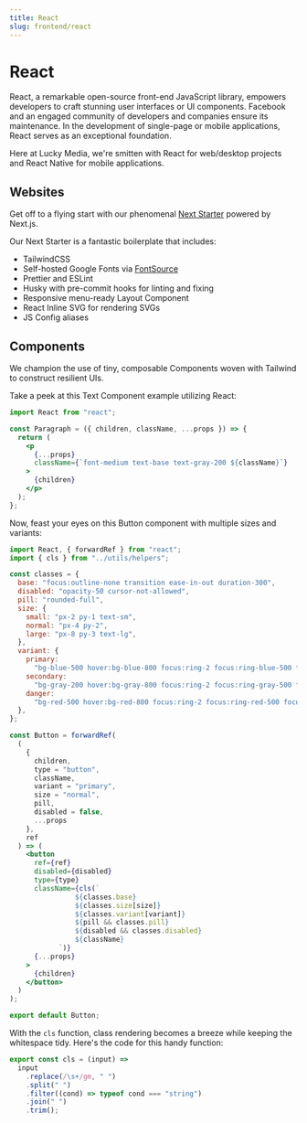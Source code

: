 ```yaml
---
title: React
slug: frontend/react
---
```


# React

React, a remarkable open-source front-end JavaScript library, empowers developers to craft stunning user interfaces or UI components. Facebook and an engaged community of developers and companies ensure its maintenance. In the development of single-page or mobile applications, React serves as an exceptional foundation.

Here at Lucky Media, we're smitten with React for web/desktop projects and React Native for mobile applications.

## Websites

Get off to a flying start with our phenomenal [Next Starter](https://github.com/lucky-media/nextstarter) powered by Next.js.

Our Next Starter is a fantastic boilerplate that includes:

- TailwindCSS
- Self-hosted Google Fonts via [FontSource](https://fontsource.org/)
- Prettier and ESLint
- Husky with pre-commit hooks for linting and fixing
- Responsive menu-ready Layout Component
- React Inline SVG for rendering SVGs
- JS Config aliases

## Components

We champion the use of tiny, composable Components woven with Tailwind to construct resilient UIs.

Take a peek at this Text Component example utilizing React:

```jsx
import React from "react";

const Paragraph = ({ children, className, ...props }) => {
  return (
    <p
      {...props}
      className={`font-medium text-base text-gray-200 ${className}`}
    >
      {children}
    </p>
  );
};
```

Now, feast your eyes on this Button component with multiple sizes and variants:

```jsx
import React, { forwardRef } from "react";
import { cls } from "../utils/helpers";

const classes = {
  base: "focus:outline-none transition ease-in-out duration-300",
  disabled: "opacity-50 cursor-not-allowed",
  pill: "rounded-full",
  size: {
    small: "px-2 py-1 text-sm",
    normal: "px-4 py-2",
    large: "px-8 py-3 text-lg",
  },
  variant: {
    primary:
      "bg-blue-500 hover:bg-blue-800 focus:ring-2 focus:ring-blue-500 focus:ring-opacity-50 text-white",
    secondary:
      "bg-gray-200 hover:bg-gray-800 focus:ring-2 focus:ring-gray-500 focus:ring-opacity-50 text-gray-900 hover:text-white",
    danger:
      "bg-red-500 hover:bg-red-800 focus:ring-2 focus:ring-red-500 focus:ring-opacity-50 text-white",
  },
};

const Button = forwardRef(
  (
    {
      children,
      type = "button",
      className,
      variant = "primary",
      size = "normal",
      pill,
      disabled = false,
      ...props
    },
    ref
  ) => (
    <button
      ref={ref}
      disabled={disabled}
      type={type}
      className={cls(`
                ${classes.base}
                ${classes.size[size]}
                ${classes.variant[variant]}
                ${pill && classes.pill}
                ${disabled && classes.disabled}
                ${className}
            `)}
      {...props}
    >
      {children}
    </button>
  )
);

export default Button;
```

With the `cls` function, class rendering becomes a breeze while keeping the whitespace tidy. Here's the code for this handy function:

```javascript
export const cls = (input) =>
  input
    .replace(/\s+/gm, " ")
    .split(" ")
    .filter((cond) => typeof cond === "string")
    .join(" ")
    .trim();
```
